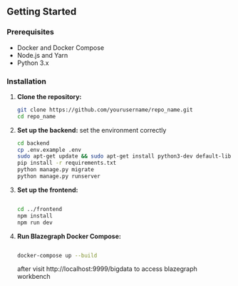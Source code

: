## Getting Started

### Prerequisites

- Docker and Docker Compose
- Node.js and Yarn
- Python 3.x

### Installation

1. **Clone the repository:**
   ```bash
   git clone https://github.com/yourusername/repo_name.git
   cd repo_name
   ```
2. **Set up the backend:**
   set the environment correctly
   ```bash
   cd backend
   cp .env.example .env
   sudo apt-get update && sudo apt-get install python3-dev default-libmysqlclient-dev
   pip install -r requirements.txt
   python manage.py migrate
   python manage.py runserver
   ```

3. **Set up the frontend:**

   ```bash

   cd ../frontend
   npm install
   npm run dev
   ```

4. **Run Blazegraph Docker Compose:**

   ```bash

   docker-compose up --build
   ```
   after visit http://localhost:9999/bigdata to access blazegraph workbench
